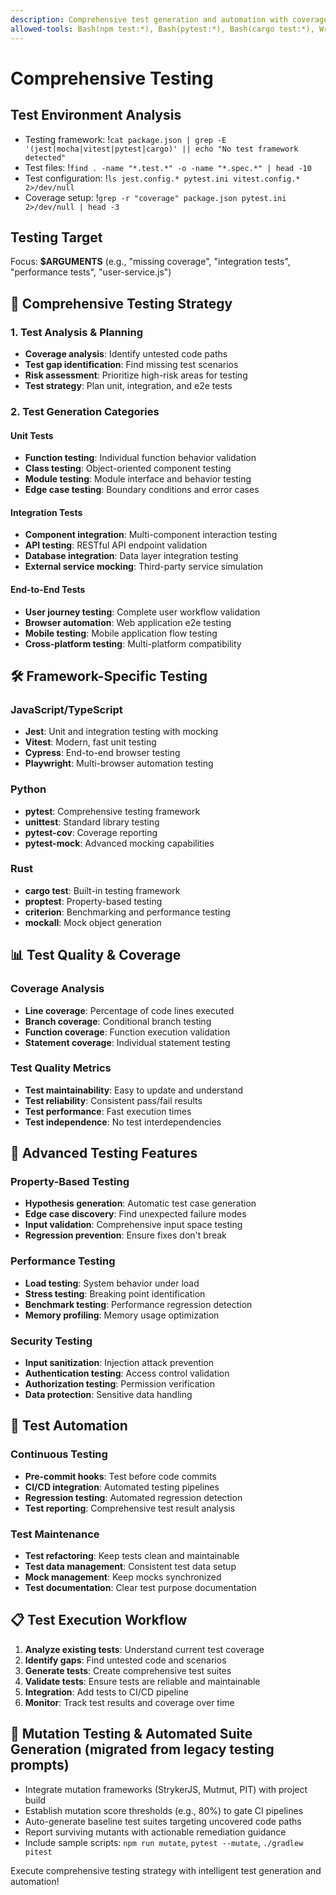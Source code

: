 ```yaml
---
description: Comprehensive test generation and automation with coverage analysis
allowed-tools: Bash(npm test:*), Bash(pytest:*), Bash(cargo test:*), Write, Edit, Read
---
```


# Comprehensive Testing

## Test Environment Analysis

- Testing framework: !`cat package.json | grep -E '(jest|mocha|vitest|pytest|cargo)' || echo "No test framework detected"`
- Test files: !`find . -name "*.test.*" -o -name "*.spec.*" | head -10`
- Test configuration: !`ls jest.config.* pytest.ini vitest.config.* 2>/dev/null`
- Coverage setup: !`grep -r "coverage" package.json pytest.ini 2>/dev/null | head -3`

## Testing Target

Focus: **$ARGUMENTS** (e.g., "missing coverage", "integration tests", "performance tests", "user-service.js")

## 🧪 Comprehensive Testing Strategy

### 1. Test Analysis & Planning

- **Coverage analysis**: Identify untested code paths
- **Test gap identification**: Find missing test scenarios
- **Risk assessment**: Prioritize high-risk areas for testing
- **Test strategy**: Plan unit, integration, and e2e tests

### 2. Test Generation Categories

#### Unit Tests

- **Function testing**: Individual function behavior validation
- **Class testing**: Object-oriented component testing
- **Module testing**: Module interface and behavior testing
- **Edge case testing**: Boundary conditions and error cases

#### Integration Tests

- **Component integration**: Multi-component interaction testing
- **API testing**: RESTful API endpoint validation
- **Database integration**: Data layer integration testing
- **External service mocking**: Third-party service simulation

#### End-to-End Tests

- **User journey testing**: Complete user workflow validation
- **Browser automation**: Web application e2e testing
- **Mobile testing**: Mobile application flow testing
- **Cross-platform testing**: Multi-platform compatibility

## 🛠️ Framework-Specific Testing

### JavaScript/TypeScript

- **Jest**: Unit and integration testing with mocking
- **Vitest**: Modern, fast unit testing
- **Cypress**: End-to-end browser testing
- **Playwright**: Multi-browser automation testing

### Python

- **pytest**: Comprehensive testing framework
- **unittest**: Standard library testing
- **pytest-cov**: Coverage reporting
- **pytest-mock**: Advanced mocking capabilities

### Rust

- **cargo test**: Built-in testing framework
- **proptest**: Property-based testing
- **criterion**: Benchmarking and performance testing
- **mockall**: Mock object generation

## 📊 Test Quality & Coverage

### Coverage Analysis

- **Line coverage**: Percentage of code lines executed
- **Branch coverage**: Conditional branch testing
- **Function coverage**: Function execution validation
- **Statement coverage**: Individual statement testing

### Test Quality Metrics

- **Test maintainability**: Easy to update and understand
- **Test reliability**: Consistent pass/fail results
- **Test performance**: Fast execution times
- **Test independence**: No test interdependencies

## 🚀 Advanced Testing Features

### Property-Based Testing

- **Hypothesis generation**: Automatic test case generation
- **Edge case discovery**: Find unexpected failure modes
- **Input validation**: Comprehensive input space testing
- **Regression prevention**: Ensure fixes don't break

### Performance Testing

- **Load testing**: System behavior under load
- **Stress testing**: Breaking point identification
- **Benchmark testing**: Performance regression detection
- **Memory profiling**: Memory usage optimization

### Security Testing

- **Input sanitization**: Injection attack prevention
- **Authentication testing**: Access control validation
- **Authorization testing**: Permission verification
- **Data protection**: Sensitive data handling

## 🔄 Test Automation

### Continuous Testing

- **Pre-commit hooks**: Test before code commits
- **CI/CD integration**: Automated testing pipelines
- **Regression testing**: Automated regression detection
- **Test reporting**: Comprehensive test result analysis

### Test Maintenance

- **Test refactoring**: Keep tests clean and maintainable
- **Test data management**: Consistent test data setup
- **Mock management**: Keep mocks synchronized
- **Test documentation**: Clear test purpose documentation

## 📋 Test Execution Workflow

1. **Analyze existing tests**: Understand current test coverage
2. **Identify gaps**: Find untested code and scenarios
3. **Generate tests**: Create comprehensive test suites
4. **Validate tests**: Ensure tests are reliable and maintainable
5. **Integration**: Add tests to CI/CD pipeline
6. **Monitor**: Track test results and coverage over time

## 🧬 Mutation Testing & Automated Suite Generation (migrated from legacy testing prompts)

- Integrate mutation frameworks (StrykerJS, Mutmut, PIT) with project build
- Establish mutation score thresholds (e.g., 80%) to gate CI pipelines
- Auto-generate baseline test suites targeting uncovered code paths
- Report surviving mutants with actionable remediation guidance
- Include sample scripts: `npm run mutate`, `pytest --mutate`, `./gradlew pitest`

Execute comprehensive testing strategy with intelligent test generation and automation!
